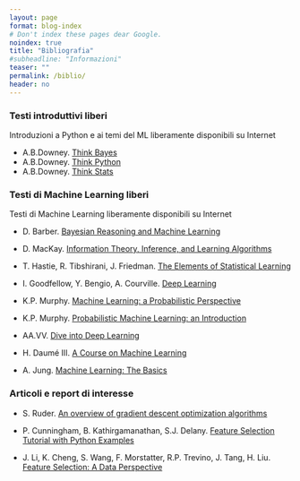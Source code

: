 ```yaml
---
layout: page
format: blog-index
# Don't index these pages dear Google.
noindex: true
title: "Bibliografia"
#subheadline: "Informazioni"
teaser: ""
permalink: /biblio/
header: no
---
```


### Testi introduttivi liberi
Introduzioni a Python e ai temi del ML liberamente disponibili su Internet

* A.B.Downey. [Think Bayes](http://greenteapress.com/wp/think-bayes/)
* A.B.Downey. [Think Python](http://greenteapress.com/wp/think-python-2e/)
* A.B.Downey. [Think Stats](http://greenteapress.com/wp/think-stats-2e/)

### Testi di Machine Learning liberi
Testi di Machine Learning liberamente disponibili su Internet 

* D. Barber. [Bayesian Reasoning and Machine Learning](http://web4.cs.ucl.ac.uk/staff/D.Barber/pmwiki/pmwiki.php?n=Brml.HomePage)

* D. MacKay. [Information Theory, Inference, and Learning Algorithms](http://www.inference.org.uk/itprnn/book.html)

* T. Hastie, R. Tibshirani, J. Friedman. [The Elements of Statistical Learning](https://web.stanford.edu/~hastie/ElemStatLearn/)

* I. Goodfellow, Y. Bengio, A. Courville. [Deep Learning](http://www.deeplearningbook.org/)

* K.P. Murphy. [Machine Learning: a Probabilistic Perspective](https://probml.github.io/pml-book/book0.html)

* K.P. Murphy. [Probabilistic Machine Learning: an Introduction](https://probml.github.io/pml-book/book1.html)

* AA.VV. [Dive into Deep Learning](https://d2l.ai)

* H. Daumé III. [A Course on Machine Learning](http://ciml.info)

* A. Jung. [Machine Learning: The Basics](https://alexjungaalto.github.io/MLBasicsBook.pdf)

### Articoli e report di interesse

* S. Ruder. [An overview of gradient descent optimization algorithms](https://arxiv.org/abs/1609.04747)

* P. Cunningham, B. Kathirgamanathan, S.J. Delany. [Feature Selection Tutorial with Python Examples](https://arxiv.org/abs/2106.06437)

* J. Li, K. Cheng, S. Wang, F. Morstatter, R.P. Trevino, J. Tang, H. Liu. [Feature Selection: A Data Perspective](https://arxiv.org/abs/1601.07996)

